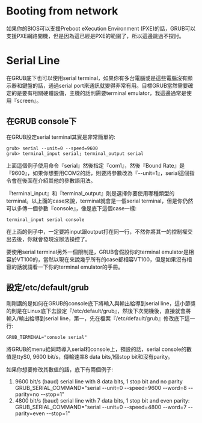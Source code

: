 # Booting from network
如果你的BIOS可以支援Preboot eXecution Environment (PXE)的話，GRUB可以支援PXE網路開機，但是因為這已經是PXE的範圍了，所以這邊跳過不探討。

# Serial Line
在GRUB底下也可以使用serial terminal，如果你有多台電腦或是這些電腦沒有顯示器和鍵盤的話，通過serial port來通訊就變得非常有用。目標GRUB當然需要確定的是要有相關硬體設備，主機的話則需要terminal emulator，我這邊通常是使用『screen』。

## 在GRUB console下
在GRUB設定serial terminal其實是非常簡單的:
```
grub> serial --unit=0 --speed=9600
grub> terminal_input serial; terminal_output serial
```
上面這個例子使用命令『serial』然後指定『com1』，然後『Bound Rate』是『9600』，如果你想要用COM2的話，則要將參數改為『--unit=1』，serial這個指令會在後面在介紹其他的參數語用法。

『terminal_input』和『terminal_output』則是選擇你要使用哪種類型的terminal。以上面的case來說，terminal就會是一個serial terminal，但是你仍然可以多傳一個參數『console』，像是底下這個case一樣:

```
terminal_input serial console
```
在上面的例子中，一定要將input跟output打在同一行，不然你將其一的控制權交出去後，你就會發現沒辦法操控了。

要使用serial terminal另外一個限制是，GRUB會假設你的terminal emulator是相容於VT100的，當然以現在來說幾乎所有的case都相容VT100，但是如果沒有相容的話就請看一下你的terminal emulator的手冊。

## 設定/etc/default/grub
剛剛講的是如何在GRUB的console底下將輸入與輸出給導到serial line，這小節獎的則是在Linux底下去設定『/etc/default/grub』，然後下次開機後，直接就會將輸入/輸出給導到serial line，第一，先在檔案『/etc/default/grub』修改底下這一行:
```
GRUB_TERMINAL="console serial" 
```
將GRUB的menu給同時導入serial和console上，預設的話，serial console的數值是ttyS0, 9600 bit/s，傳輸速率8 data bits,1個stop bit和沒有parity。

如果你想要修改其數值的話，底下有兩個例子:
1. 9600 bit/s (baud) serial line with 8 data bits, 1 stop bit and no parity
GRUB_SERIAL_COMMAND="serial --unit=0 --speed=9600 --word=8 --parity=no --stop=1"
2. 4800 bit/s (baud) serial line with 7 data bits, 1 stop bit and even parity:
GRUB_SERIAL_COMMAND="serial --unit=0 --speed=4800 --word=7 --parity=even --stop=1"

